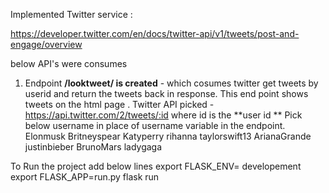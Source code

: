 Implemented Twitter service :

https://developer.twitter.com/en/docs/twitter-api/v1/tweets/post-and-engage/overview

below API's were consumes

1. Endpoint **/looktweet/<username> is created** - which cosumes twitter get tweets by userid 
and return the tweets back in response. 
This end point shows tweets on the html page .
Twitter API picked - https://api.twitter.com/2/tweets/:id where id is the **user id **
  Pick below username in place of username variable in the endpoint.
Elonmusk
Britneyspear
Katyperry
rihanna
taylorswift13
ArianaGrande
justinbieber
BrunoMars
ladygaga

 
  To Run the project add below lines
  export FLASK_ENV= developement
  export FLASK_APP=run.py
  flask run 
  
